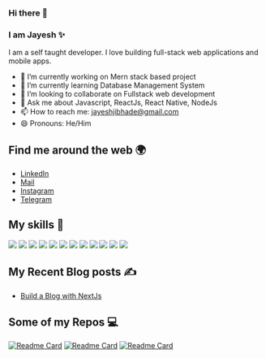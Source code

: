 ### Hi there 👋
### I am Jayesh ✨

I am a self taught developer. I love building full-stack web applications and mobile apps.

- 🔭 I’m currently working on Mern stack based project
- 🌱 I’m currently learning Database Management System
- 👯 I’m looking to collaborate on Fullstack web development
- 💬 Ask me about Javascript, ReactJs, React Native, NodeJs
- 📫 How to reach me: [jayeshjibhade@gmail.com](mailto:jayeshjibhade@gmail.com)
- 😄 Pronouns: He/Him

## Find me around the web 🌍

- [LinkedIn](https://linkedin.com/in/jayeshbhade)
- [Mail](jayeshjibhade@gmail.com)
- [Instagram](https://www.instagram.com/jayesh.py/)
- [Telegram](https://t.me/drywings)

## My skills 🚀

![](https://img.shields.io/badge/HTML5-E34F26?style=for-the-badge&logo=html5&logoColor=white)
![](https://img.shields.io/badge/CSS3-1572B6?style=for-the-badge&logo=css3&logoColor=white)
![](https://img.shields.io/badge/Markdown-000000?style=for-the-badge&logo=markdown&logoColor=white)
![](https://img.shields.io/badge/JavaScript-F7DF1E?style=for-the-badge&logo=javascript&logoColor=black)
![](https://img.shields.io/badge/Node.js-43853D?style=for-the-badge&logo=node.js&logoColor=white)
![](https://img.shields.io/badge/Express.js-404D59?style=for-the-badge)
![](https://img.shields.io/badge/React-20232A?style=for-the-badge&logo=react&logoColor=61DAFB)
![](https://img.shields.io/badge/Next.js-000000?style=for-the-badge&logo=Next.js&logoColor=white)
![](https://img.shields.io/badge/React--Native-20232A?style=for-the-badge&logo=react&logoColor=61DAFB)
![](https://img.shields.io/badge/Redux-593D88?style=for-the-badge&logo=redux&logoColor=white)
![](https://img.shields.io/badge/MongoDB-4EA94B?style=for-the-badge&logo=mongodb&logoColor=white)
![](https://img.shields.io/badge/Heroku-430098?style=for-the-badge&logo=heroku&logoColor=white)

## My Recent Blog posts ✍️

<!-- BLOG-POST-LIST:START -->
- [Build a Blog with NextJs](https://jaybhade.vercel.app/blog/build-a-blog-with-nextjs)
<!-- BLOG-POST-LIST:END -->

## Some of my Repos 💻

[![Readme Card](https://github-readme-stats.vercel.app/api/pin/?username=Jaybhade&repo=covid19Tracker)](https://github.com/Jaybhade/covid19Tracker)
[![Readme Card](https://github-readme-stats.vercel.app/api/pin/?username=Jaybhade&repo=portfolio-website)](https://github.com/Jaybhade/portfolio-website)
[![Readme Card](https://github-readme-stats.vercel.app/api/pin/?username=Jaybhade&repo=expressjs-ecommerce-api)](https://github.com/Jaybhade/covid19Trackerexpressjs-ecommerce-api)
